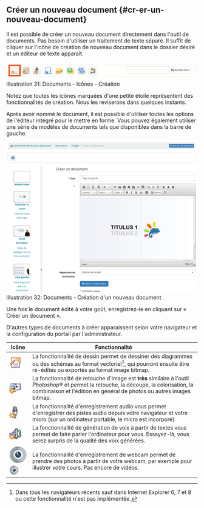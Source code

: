 ## Créer un nouveau document {#cr-er-un-nouveau-document}

Il est possible de créer un nouveau document directement dans l&#039;outil de documents. Pas besoin d&#039;utiliser un traitement de texte séparé. Il suffit de cliquer sur l&#039;icône de création de nouveau document dans le dossier désiré et un éditeur de texte apparaît.

![](../assets/graficos21.png)Illustration 31: Documents - Icônes - Création

Notez que toutes les icônes marquées d&#039;une petite étoile représentent des fonctionnalités de création. Nous les réviserons dans quelques instants.

Après avoir nommé le document, il est possible d&#039;utiliser toutes les options de l&#039;éditeur intégré pour le mettre en forme. Vous pouvez également utiliser une série de modèles de documents tels que disponibles dans la barre de gauche.

![](../assets/graficos23.png)Illustration 32: Documents - Création d&#039;un nouveau document

Une fois le document édité à votre goût, enregistrez-le en cliquant sur « Créer un document ».

D&#039;autres types de documents à créer apparaissent selon votre navigateur et la configuration du portail par l&#039;administrateur.

| Icône | Fonctionnalité |
| --- | --- |
| ![](../assets/graficos27.png) | La fonctionnalité de dessin permet de dessiner des diagrammes ou des schémas au format vectoriel[^6], qui pourront ensuite être ré-édités ou exportés au format image bitmap. |
| ![](../assets/graficos29.png) | La fonctionnalité de retouche d&#039;image est **très** similaire à l&#039;outil _Photoshop_® et permet la retouche, la découpe, la colorisation, la combinaison et l&#039;édition en général de photos ou autres images bitmap. |
| ![](../assets/graficos30.png) | La fonctionnalité d&#039;enregistrement audio vous permet d&#039;enregistrer des pistes audio depuis votre navigateur et votre micro (sur un ordinateur portable, le micro est incorporé) |
| ![](../assets/graficos28.png) | La fonctionnalité de génération de voix à partir de textes vous permet de faire parler l&#039;ordinateur pour vous. Essayez-là, vous serez surpris de la qualité des voix générées. |
| ![](../assets/image51.svg)![](../assets/image51.png) | La fonctionnalité d&#039;enregistrement de webcam permet de prendre des photos à partir de votre webcam, par exemple pour illustrer votre cours. Pas encore de vidéos. |

[^6]: Dans tous les navigateurs récents sauf dans Internet Explorer 6, 7 et 8 ou cette fonctionnalité n&#039;est pas implémentée.
